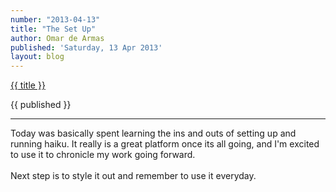 ```yaml
---
number: "2013-04-13"
title: "The Set Up"
author: Omar de Armas
published: 'Saturday, 13 Apr 2013'
layout: blog
---
```


<a href="../posts/{{ number }}.html" class='postTitleLink'><p class='postTitle'>{{ title }}</p></a>
<p class='postPublished'>{{ published }}</p>
<hr>

Today was basically spent learning the ins and outs of setting up and running haiku. It really is a great platform once its all going, and I'm excited to use it to chronicle my work going forward.  
<br>
Next step is to style it out and remember to use it everyday.